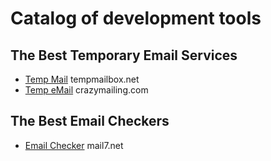 # Catalog of development tools

## The Best Temporary Email Services
- [Temp Mail](https://tempmailbox.net/) tempmailbox.net
- [Temp eMail](https://www.crazymailing.com/) crazymailing.com

## The Best Email Checkers
- [Email Checker](https://mail7.net/) mail7.net
